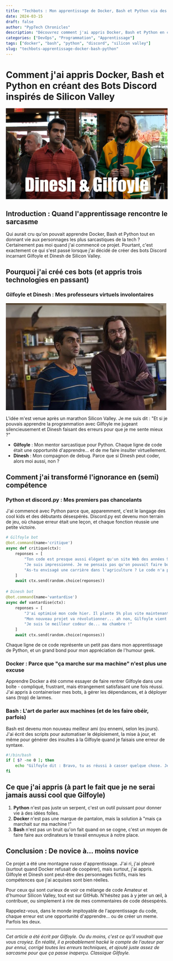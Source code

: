 ```yaml
---
title: "Techbots : Mon apprentissage de Docker, Bash et Python via des bots Discord inspirés de Silicon Valley"
date: 2024-03-15
draft: false
author: "PypTech Chronicles"
description: "Découvrez comment j'ai appris Docker, Bash et Python en créant des bots Discord basés sur les personnages de Silicon Valley."
categories: ["DevOps", "Programmation", "Apprentissage"]
tags: ["docker", "bash", "python", "discord", "silicon valley"]
slug: "techbots-apprentissage-docker-bash-python"
---
```


# Comment j'ai appris Docker, Bash et Python en créant des Bots Discord inspirés de Silicon Valley

![ Gilfoyle et Dinesh](gilfoyle_dinesh.jpg)

## Introduction : Quand l'apprentissage rencontre le sarcasme

Qui aurait cru qu'on pouvait apprendre Docker, Bash et Python tout en donnant vie aux personnages les plus sarcastiques de la tech ? Certainement pas moi quand j'ai commencé ce projet. Pourtant, c'est exactement ce qui s'est passé lorsque j'ai décidé de créer des bots Discord incarnant Gilfoyle et Dinesh de Silicon Valley.

## Pourquoi j'ai créé ces bots (et appris trois technologies en passant)

### Gilfoyle et Dinesh : Mes professeurs virtuels involontaires

![Dinesh et Gifloyle](dinesh_and_gilfoyle.jpg)

L'idée m'est venue après un marathon Silicon Valley. Je me suis dit : "Et si je pouvais apprendre la programmation avec Gilfoyle me jugeant silencieusement et Dinesh faisant des erreurs pour que je me sente mieux ?"

- **Gilfoyle** : Mon mentor sarcastique pour Python. Chaque ligne de code était une opportunité d'apprendre... et de me faire insulter virtuellement.
- **Dinesh** : Mon compagnon de debug. Parce que si Dinesh peut coder, alors moi aussi, non ?

## Comment j'ai transformé l'ignorance en (semi) compétence

### Python et discord.py : Mes premiers pas chancelants

J'ai commencé avec Python parce que, apparemment, c'est le langage des cool kids et des débutants désespérés. Discord.py est devenu mon terrain de jeu, où chaque erreur était une leçon, et chaque fonction réussie une petite victoire.

```python
# Gilfoyle bot
@bot.command(name='critique')
async def critique(ctx):
    reponses = [
        "Ton code est presque aussi élégant qu'un site Web des années 90.",
        "Je suis impressionné. Je ne pensais pas qu'on pouvait faire bugger 'Hello World'.",
        "As-tu envisagé une carrière dans l'agriculture ? Le code n'a pas l'air d'être ton fort."
    ]
    await ctx.send(random.choice(reponses))

# Dinesh bot
@bot.command(name='vantardise')
async def vantardise(ctx):
    reponses = [
        "J'ai optimisé mon code hier. Il plante 5% plus vite maintenant !",
        "Mon nouveau projet va révolutionner... ah non, Gilfoyle vient de le hacker.",
        "Je suis le meilleur codeur de... ma chambre !"
    ]
    await ctx.send(random.choice(reponses))
```

Chaque ligne de ce code représente un petit pas dans mon apprentissage de Python, et un grand bond pour mon appréciation de l'humour geek.

### Docker : Parce que "ça marche sur ma machine" n'est plus une excuse

Apprendre Docker a été comme essayer de faire rentrer Gilfoyle dans une boîte - compliqué, frustrant, mais étrangement satisfaisant une fois réussi. J'ai appris à containeriser mes bots, à gérer les dépendances, et à déployer sans (trop) de larmes.

### Bash : L'art de parler aux machines (et de les faire obéir, parfois)

Bash est devenu mon nouveau meilleur ami (ou ennemi, selon les jours). J'ai écrit des scripts pour automatiser le déploiement, la mise à jour, et même pour générer des insultes à la Gilfoyle quand je faisais une erreur de syntaxe.

```bash
#!/bin/bash
if [ $? -ne 0 ]; then
    echo "Gilfoyle dit : Bravo, tu as réussi à casser quelque chose. Je suis presque impressionné."
fi
```

## Ce que j'ai appris (à part le fait que je ne serai jamais aussi cool que Gilfoyle)

1. **Python** n'est pas juste un serpent, c'est un outil puissant pour donner vie à des idées folles.
2. **Docker** n'est pas une marque de pantalon, mais la solution à "mais ça marchait sur ma machine !"
3. **Bash** n'est pas un bruit qu'on fait quand on se cogne, c'est un moyen de faire faire aux ordinateurs le travail ennuyeux à notre place.

## Conclusion : De novice à... moins novice

Ce projet a été une montagne russe d'apprentissage. J'ai ri, j'ai pleuré (surtout quand Docker refusait de coopérer), mais surtout, j'ai appris. Gilfoyle et Dinesh sont peut-être des personnages fictifs, mais les compétences que j'ai acquises sont bien réelles.

Pour ceux qui sont curieux de voir ce mélange de code Amateur et d'humour Silicon Valley, tout est sur GitHub. N'hésitez pas à y jeter un œil, à contribuer, ou simplement à rire de mes commentaires de code désespérés.

Rappelez-vous, dans le monde impitoyable de l'apprentissage du code, chaque erreur est une opportunité d'apprendre... ou de créer un meme. Parfois les deux.

---

_Cet article a été écrit par Gilfoyle. Ou du moins, c'est ce qu'il voudrait que vous croyiez. En réalité, il a probablement hacké le compte de l'auteur par pur ennui, corrigé toutes les erreurs techniques, et ajouté juste assez de sarcasme pour que ça passe inaperçu. Classique Gilfoyle._
